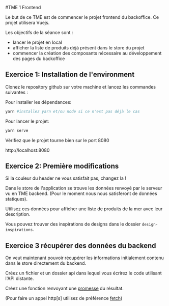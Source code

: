 #TME 1 Frontend

Le but de ce TME est de commencer le projet frontend du backoffice.
Ce projet utilisera Vuejs.

Les objectifs de la séance sont :

- lancer le projet en local
- afficher la liste de produits déjà présent dans le store du projet
- commencer la création des composants nécessaire au développement des pages du backoffice

## Exercice 1: Installation de l'environment

Clonez le repository github sur votre machine et lancez les commandes suivantes :

Pour installer les dépendances:

```sh
yarn #installez yarn et/ou node si ce n'est pas déjà le cas
```

Pour lancer le projet:

```sh
yarn serve
```

Vérifiez que le projet tourne bien sur le port 8080

http://localhost:8080

## Exercice 2: Première modifications

Si la couleur du header ne vous satisfait pas, changez la !

Dans le store de l'application se trouve les données renvoyé par le serveur vu en TME backend.
(Pour le moment nous nous satisferont de données statiques).

Utilisez ces données pour afficher une liste de produits de la mer avec leur description.

Vous pouvez trouver des inspirations de designs dans le dossier `design-inspirations`.

## Exercice 3 récupérer des données du backend

On veut maintenant pouvoir récupérer les informations initialement contenu dans le store directement du backend.

Créez un fichier et un dossier api dans lequel vous écrirez le code utilisant l'API distante.

Créez une fonction renvoyant une <a href="https://developer.mozilla.org/fr/docs/Web/JavaScript/Reference/Global_Objects/Promise">promesse</a> du résultat.

(Pour faire un appel http[s] utilisez de préférence <a href="https://developer.mozilla.org/en-US/docs/Web/API/fetch">fetch</a>)
